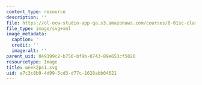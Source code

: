 ```yaml
---
content_type: resource
description: ''
file: https://ol-ocw-studio-app-qa.s3.amazonaws.com/courses/8-01sc-classical-mechanics-fall-2016/e7c3c8b94d995cd3d77c1628abb04621_week2ps1.svg
file_type: image/svg+xml
image_metadata:
  caption: ''
  credit: ''
  image-alt: ''
parent_uid: 049199c2-b750-bf9b-0743-89e653cf5020
resourcetype: Image
title: week2ps1.svg
uid: e7c3c8b9-4d99-5cd3-d77c-1628abb04621
---
```

